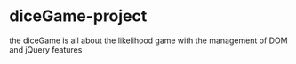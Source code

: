 # diceGame-project
the diceGame is all about the likelihood game with the management of DOM and jQuery features
